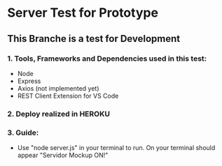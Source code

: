 # Server Test for Prototype

## This Branche is a test for Development

### 1. Tools, Frameworks and Dependencies used in this test:

- Node
- Express
- Axios (not implemented yet)
- REST Client Extension for VS Code

### 2. Deploy realized in HEROKU

### 3. Guide:

- Use "node server.js" in your terminal to run. On your terminal should appear "Servidor Mockup ON!"
